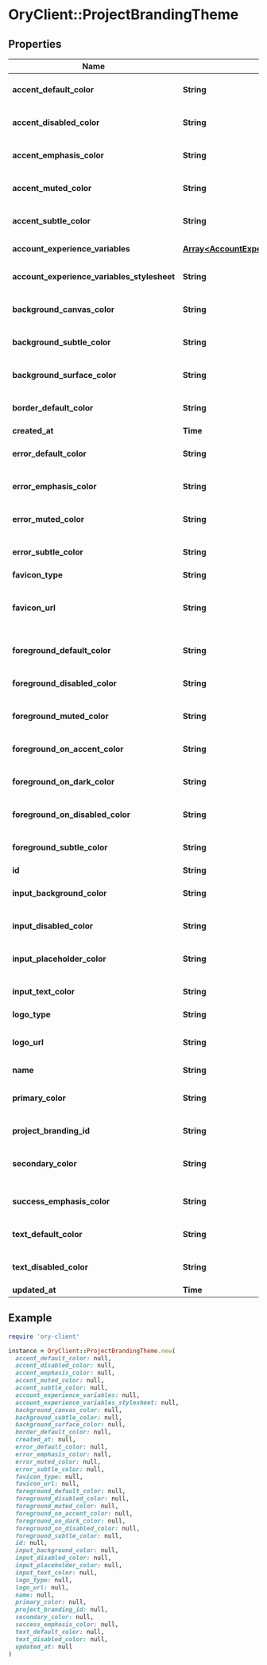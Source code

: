 # OryClient::ProjectBrandingTheme

## Properties

| Name | Type | Description | Notes |
| ---- | ---- | ----------- | ----- |
| **accent_default_color** | **String** | AccentDefaultColor is a hex color code used by the Ory Account Experience theme. | [optional] |
| **accent_disabled_color** | **String** | AccentDisabledColor is a hex color code used by the Ory Account Experience theme. | [optional] |
| **accent_emphasis_color** | **String** | AccentEmphasisColor is a hex color code used by the Ory Account Experience theme. | [optional] |
| **accent_muted_color** | **String** | AccentMutedColor is a hex color code used by the Ory Account Experience theme. | [optional] |
| **accent_subtle_color** | **String** | AccentSubtleColor is a hex color code used by the Ory Account Experience theme. | [optional] |
| **account_experience_variables** | [**Array&lt;AccountExperienceThemeVariables&gt;**](AccountExperienceThemeVariables.md) | The Account Experience Theme Variables. | [optional] |
| **account_experience_variables_stylesheet** | **String** | AccountExperienceVariableStylesheet holds a reference to the current stylesheet that can be used in the AX | [optional] |
| **background_canvas_color** | **String** | BackgroundCanvasColor is a hex color code used by the Ory Account Experience theme. | [optional] |
| **background_subtle_color** | **String** | BackgroundSubtleColor is a hex color code used by the Ory Account Experience theme. | [optional] |
| **background_surface_color** | **String** | BackgroundSurfaceColor is a hex color code used by the Ory Account Experience theme. | [optional] |
| **border_default_color** | **String** | BorderDefaultColor is a hex color code used by the Ory Account Experience theme. | [optional] |
| **created_at** | **Time** | The Customization Creation Date. | [readonly] |
| **error_default_color** | **String** | ErrorDefaultColor is a hex color code used by the Ory Account Experience theme. | [optional] |
| **error_emphasis_color** | **String** | ErrorEmphasisColor is a hex color code used by the Ory Account Experience theme. | [optional] |
| **error_muted_color** | **String** | ErrorMutedColor is a hex color code used by the Ory Account Experience theme. | [optional] |
| **error_subtle_color** | **String** | ErrorSubtleColor is a hex color code used by the Ory Account Experience theme. | [optional] |
| **favicon_type** | **String** | Favicon Type The Favicon mime type. | [optional] |
| **favicon_url** | **String** | Favicon URL Favicon can be an https:// or base64:// URL. If the URL is not allowed, the favicon will be stored inside the Ory Network storage bucket. | [optional] |
| **foreground_default_color** | **String** | ForegroundDefaultColor is a hex color code used by the Ory Account Experience theme. | [optional] |
| **foreground_disabled_color** | **String** | ForegroundDisabledColor is a hex color code used by the Ory Account Experience theme. | [optional] |
| **foreground_muted_color** | **String** | ForegroundMutedColor is a hex color code used by the Ory Account Experience theme. | [optional] |
| **foreground_on_accent_color** | **String** | ForegroundOnAccentColor is a hex color code used by the Ory Account Experience theme. | [optional] |
| **foreground_on_dark_color** | **String** | ForegroundOnDarkColor is a hex color code used by the Ory Account Experience theme. | [optional] |
| **foreground_on_disabled_color** | **String** | ForegroundOnDisabledColor is a hex color code used by the Ory Account Experience theme. | [optional] |
| **foreground_subtle_color** | **String** | ForegroundSubtleColor is a hex color code used by the Ory Account Experience theme. | [optional] |
| **id** | **String** | The customization theme ID. | [readonly] |
| **input_background_color** | **String** | InputBackgroundColor is a hex color code used by the Ory Account Experience theme. | [optional] |
| **input_disabled_color** | **String** | InputDisabledColor is a hex color code used by the Ory Account Experience theme. | [optional] |
| **input_placeholder_color** | **String** | InputPlaceholderColor is a hex color code used by the Ory Account Experience theme. | [optional] |
| **input_text_color** | **String** | InputTextColor is a hex color code used by the Ory Account Experience theme. | [optional] |
| **logo_type** | **String** | Logo Type The Logo mime type. | [optional] |
| **logo_url** | **String** | Logo URL Logo can be an https:// or base64:// URL. If the URL is not allowed, the logo will be stored inside the Ory Network storage bucket. | [optional] |
| **name** | **String** | The customization theme name. |  |
| **primary_color** | **String** | Primary color is an hsla color value used to derive the other colors from for the Ory Account Experience theme. | [optional] |
| **project_branding_id** | **String** | The ProjectBranding ID this customization is associated with. |  |
| **secondary_color** | **String** | Secondary color is a hsla color code used to derive the other colors from for the Ory Account Experience theme. | [optional] |
| **success_emphasis_color** | **String** | SuccessEmphasisColor is a hex color code used by the Ory Account Experience theme. | [optional] |
| **text_default_color** | **String** | TextDefaultColor is a hex color code used by the Ory Account Experience theme. | [optional] |
| **text_disabled_color** | **String** | TextDisabledColor is a hex color code used by the Ory Account Experience theme. | [optional] |
| **updated_at** | **Time** | Last Time Branding was Updated. | [readonly] |

## Example

```ruby
require 'ory-client'

instance = OryClient::ProjectBrandingTheme.new(
  accent_default_color: null,
  accent_disabled_color: null,
  accent_emphasis_color: null,
  accent_muted_color: null,
  accent_subtle_color: null,
  account_experience_variables: null,
  account_experience_variables_stylesheet: null,
  background_canvas_color: null,
  background_subtle_color: null,
  background_surface_color: null,
  border_default_color: null,
  created_at: null,
  error_default_color: null,
  error_emphasis_color: null,
  error_muted_color: null,
  error_subtle_color: null,
  favicon_type: null,
  favicon_url: null,
  foreground_default_color: null,
  foreground_disabled_color: null,
  foreground_muted_color: null,
  foreground_on_accent_color: null,
  foreground_on_dark_color: null,
  foreground_on_disabled_color: null,
  foreground_subtle_color: null,
  id: null,
  input_background_color: null,
  input_disabled_color: null,
  input_placeholder_color: null,
  input_text_color: null,
  logo_type: null,
  logo_url: null,
  name: null,
  primary_color: null,
  project_branding_id: null,
  secondary_color: null,
  success_emphasis_color: null,
  text_default_color: null,
  text_disabled_color: null,
  updated_at: null
)
```

